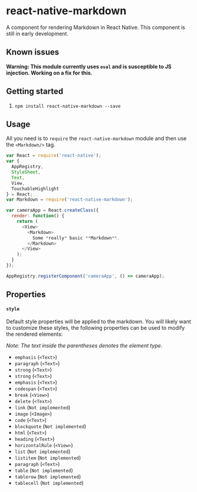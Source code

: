# react-native-markdown

A component for rendering Markdown in React Native. This component is still in early development.

## Known issues

**Warning: This module currently uses `eval` and is susceptible to JS injection. Working on a fix for this.**

## Getting started

1. `npm install react-native-markdown --save`

## Usage

All you need is to `require` the `react-native-markdown` module and then use the
`<Markdown/>` tag.

```javascript
var React = require('react-native');
var {
  AppRegistry,
  StyleSheet,
  Text,
  View,
  TouchableHighlight
} = React;
var Markdown = require('react-native-markdown');

var cameraApp = React.createClass({
  render: function() {
    return (
      <View>
        <Markdown>
          Some *really* basic **Markdown**.
        </Markdown>
      </View>
    );
  }
});

AppRegistry.registerComponent('cameraApp', () => cameraApp);
```

## Properties

#### `style`

Default style properties will be applied to the markdown. You will likely want to customize these styles, the following properties can be used to modify the rendered elements:

*Note: The text inside the parentheses denotes the element type.*

- `emphasis` (`<Text>`)
- `paragraph` (`<Text>`)
- `strong` (`<Text>`)
- `strong` (`<Text>`)
- `emphasis` (`<Text>`)
- `codespan` (`<Text>`)
- `break` (`<View>`)
- `delete` (`<Text>`)
- `link` (`Not implemented`)
- `image` (`<Image>`)
- `code` (`<Text>`)
- `blockquote` (`Not implemented`)
- `html` (`<Text>`)
- `heading` (`<Text>`)
- `horizontalRule` (`<View>`)
- `list` (`Not implemented`)
- `listitem` (`Not implemented`)
- `paragraph` (`<Text>`)
- `table` (`Not implemented`)
- `tablerow` (`Not implemented`)
- `tablecell` (`Not implemented`)
